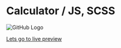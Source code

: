 # Calculator / JS, SCSS

![GitHub Logo](/images/app_demo.bmp)


[Lets go to live preview](https://pdoubleu.github.io/calc_js/)
